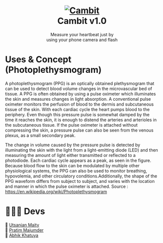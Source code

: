 <h1 align="center">
  <br>
  <a href="https://github.com/utsanjan/Cambit/">
  <img src="https://1.bp.blogspot.com/-y9j4bJlztT8/YD8zVA-jZlI/AAAAAAAAbZU/PD_xf9MWaEgHa8HcgimyStx47cmngwH1gCLcBGAsYHQ/w200-h200/imageonline-co-roundcorner.png"
  alt="Cambit">
  </a><br>
  Cambit v1.0
  <br>
</h1>

<p align="center">Measure your heartbeat just by
<br>using your phone camera and flash</p>
 
# Uses & Concept (Photoplethysmogram)
A photoplethysmogram (PPG) is an optically obtained plethysmogram that can be used to detect blood volume changes in the microvascular bed of tissue.
A PPG is often obtained by using a pulse oximeter which illuminates the skin and measures changes in light absorption.
A conventional pulse oximeter monitors the perfusion of blood to the dermis and subcutaneous tissue of the skin. With each cardiac cycle the heart pumps blood to the periphery. 
Even though this pressure pulse is somewhat damped by the time it reaches the skin, it is enough to distend the arteries and arterioles in the subcutaneous tissue. 
If the pulse oximeter is attached without compressing the skin, a pressure pulse can also be seen from the venous plexus, as a small secondary peak.

The change in volume caused by the pressure pulse is detected by illuminating the skin with the light from a light-emitting diode (LED) and then measuring the amount 
of light either transmitted or reflected to a photodiode. Each cardiac cycle appears as a peak, as seen in the figure. 
Because blood flow to the skin can be modulated by multiple other physiological systems, the PPG can also be used to monitor breathing, hypovolemia, 
and other circulatory conditions.Additionally, the shape of the PPG waveform differs from subject to subject, and varies with the location and manner 
in which the pulse oximeter is attached. Source : https://en.wikipedia.org/wiki/Photoplethysmogram

# 🧑🏻‍💻 Devs 
🔸 [Utsanjan Maity](https://github.com/utsanjan)
<br>🔸 [Pratim Majumder](https://github.com/ExploiTR)
<br>🔸 [Abhik Khatuya](https://github.com/ABHIK-KHATUYA)
